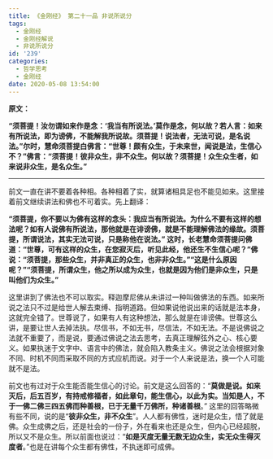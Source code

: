 ```yaml
---
title: 《金刚经》 第二十一品 非说所说分
tags:
  - 金刚经
  - 金刚经解说
  - 非说所说分
id: '239'
categories:
  - 哲学思考
  - 金刚经
date: 2020-05-08 13:54:00
---
```


**原文：**

**“须菩提！汝勿谓如来作是念：‘我当有所说法。’莫作是念，何以故？若人言：如来有所说法，即为谤佛，不能解我所说故。须菩提！说法者，无法可说，是名说法。”尔时，慧命须菩提白佛言：“世尊！颇有众生，于未来世，闻说是法，生信心不？”佛言：“须菩提！彼非众生，非不众生。何以故？须菩提！众生众生者，如来说非众生，是名众生。”**
<!-- more -->
* * *

前文一直在讲不要着各种相。各种相着了实，就算诸相具足也不能见如来。这里接着前文继续讲法和佛也不可着实。先上翻译：

**“须菩提，你不要以为佛有这样的念头：我应当有所说法。为什么不要有这样的想法呢？如有人说佛有所说法，那他就是在诽谤佛，就是不能理解佛法的缘故。须菩提，所谓说法，其实无法可说，只是称他在说法。” 这时，长老慧命须菩提问佛道：“世尊，可有这样的众生，在您寂灭后，听见此经，他还生不生信心呢？”佛说：“须菩提，那些众生，并非真正的众生，也非非众生。”“这是什么原因呢？”“须菩提，所谓众生，他之所以成为众生，也就是因为他们是非众生，只是叫他们为众生。”**

这里讲到了佛法也不可以取实。释迦摩尼佛从未讲过一种叫做佛法的东西。如来所说之法只不过是给世人解去束缚、指明道路。但如果说他说出来的话就是法本身，这就完全错了。世尊说了，如果有人有这种想法，那么就是在诽谤佛。世尊这么讲，是要让世人去掉法执。尽信书，不如无书，尽信法，不如无法。不是说佛说之法就不重要了，而是说，要通过佛说之法去思考，去真正理解弦外之心、核心要义。如果执迷于文字中、语言中的佛法，就会陷入教条主义。佛说之法会根据对象不同、时机不同而采取不同的方式应机而说。对于一个人来说是法，换一个人可能就不是法。

前文也有过对于众生能否能生信心的讨论。前文是这么回答的：“**莫做是说。如来灭后，后五百岁，有持戒修福者，如此章句，能生信心，以此为实。当知是人，不于一佛二佛三四五佛而种善根，已于无量千万佛所，种诸善根**。” 这里的回答略微有些不同，说的是“**彼非众生，非不众生**”。人人都有佛性，迷时是众生，悟了就是佛。众生成佛之后，还是社会的一份子，外在看来也还是众生，但内心已经超脱，所以又不是众生。所以前面也说过：“**如是灭度无量无数无边众生，实无众生得灭度者**。”也是在讲每个众生都有佛性，不执迷即可成佛。